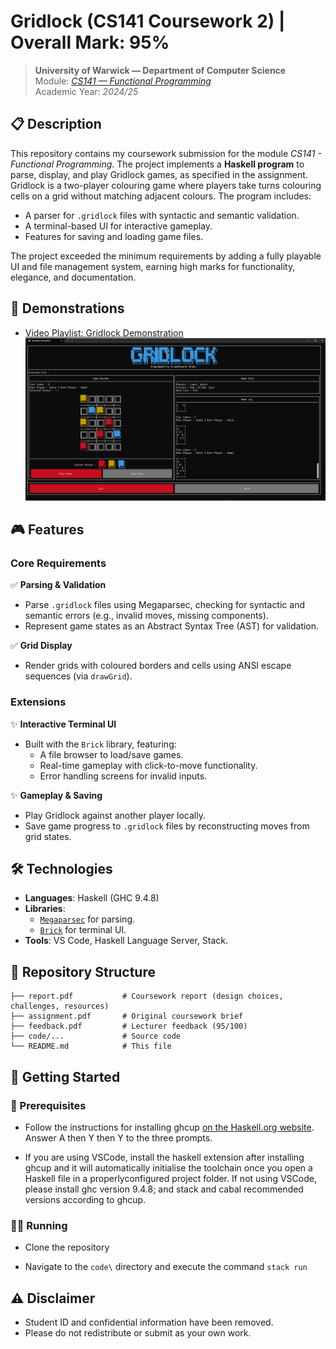 # Gridlock (CS141 Coursework 2) | Overall Mark: 95%  
> **University of Warwick — Department of Computer Science**  
> Module: [*CS141 — Functional Programming*](https://warwick.ac.uk/fac/sci/dcs/teaching/modules/cs141/)  
> Academic Year: *2024/25*  

## 📋 Description  
This repository contains my coursework submission for the module *CS141 - Functional Programming*. The project implements a **Haskell program** to parse, display, and play Gridlock games, as specified in the assignment. Gridlock is a two-player colouring game where players take turns colouring cells on a grid without matching adjacent colours. The program includes:  
- A parser for `.gridlock` files with syntactic and semantic validation.  
- A terminal-based UI for interactive gameplay.  
- Features for saving and loading game files.  

The project exceeded the minimum requirements by adding a fully playable UI and file management system, earning high marks for functionality, elegance, and documentation.  

## 📸 Demonstrations  
- [Video Playlist: Gridlock Demonstration](https://youtube.com/playlist?list=PLY4lCnYQQkJXnH8pamYGNxL2PKemjFeXJ)  
![Screenshot of the Game Running](Demo.png)

## 🎮 Features  
### Core Requirements  
✅ **Parsing & Validation**  
- Parse `.gridlock` files using Megaparsec, checking for syntactic and semantic errors (e.g., invalid moves, missing components).  
- Represent game states as an Abstract Syntax Tree (AST) for validation.  

✅ **Grid Display**  
- Render grids with coloured borders and cells using ANSI escape sequences (via `drawGrid`).  

### Extensions  
✨ **Interactive Terminal UI**  
- Built with the `Brick` library, featuring:  
  - A file browser to load/save games.  
  - Real-time gameplay with click-to-move functionality.  
  - Error handling screens for invalid inputs.  

✨ **Gameplay & Saving**  
- Play Gridlock against another player locally.  
- Save game progress to `.gridlock` files by reconstructing moves from grid states.  

## 🛠️ Technologies  
- **Languages**: Haskell (GHC 9.4.8)  
- **Libraries**:  
  - [`Megaparsec`](https://hackage.haskell.org/package/megaparsec) for parsing.  
  - [`Brick`](https://hackage.haskell.org/package/brick) for terminal UI.  
- **Tools**: VS Code, Haskell Language Server, Stack.  

## 📂 Repository Structure  
```plaintext
├── report.pdf           # Coursework report (design choices, challenges, resources)  
├── assignment.pdf       # Original coursework brief  
├── feedback.pdf         # Lecturer feedback (95/100)  
├── code/...             # Source code  
└── README.md            # This file
```

## 🚀 Getting Started

### 🔧 Prerequisites

- Follow the instructions for installing ghcup [on the Haskell.org website](https://www.haskell.org/ghcup/). Answer A
then Y then Y to the three prompts.

- If you are using VSCode, install the haskell extension after installing ghcup and it
will automatically initialise the toolchain once you open a Haskell file in a properlyconfigured project folder. If not using VSCode, please install ghc version 9.4.8;
and stack and cabal recommended versions according to ghcup.

### 🏃‍♂ Running

- Clone the repository

- Navigate to the `code\` directory and execute the command `stack run`

## ⚠️ Disclaimer

- Student ID and confidential information have been removed.
- Please do not redistribute or submit as your own work.

